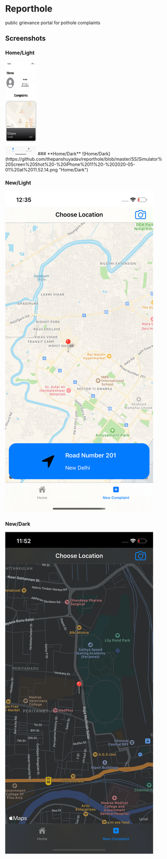 # **Reporthole**
public grievance portal for pothole complaints
## **Screenshots**
### **Home/Light**

<img src="https://github.com/thepanshuyadav/reporthole/blob/master/SS/Simulator%20Screen%20Shot%20-%20iPhone%2011%20-%202020-05-01%20at%2012.34.16.png" width="100" height="300"/>
### **Home/Dark**
![Home/Dark](https://github.com/thepanshuyadav/reporthole/blob/master/SS/Simulator%20Screen%20Shot%20-%20iPhone%2011%20-%202020-05-01%20at%2011.52.14.png "Home/Dark")

### **New/Light**
![New/Light](https://github.com/thepanshuyadav/reporthole/blob/master/SS/Simulator%20Screen%20Shot%20-%20iPhone%2011%20-%202020-05-01%20at%2012.35.38.png "New/Light")
### **New/Dark**
![New/Dark](https://github.com/thepanshuyadav/reporthole/blob/master/SS/Simulator%20Screen%20Shot%20-%20iPhone%2011%20-%202020-05-01%20at%2011.52.23.png "New/Dark")
